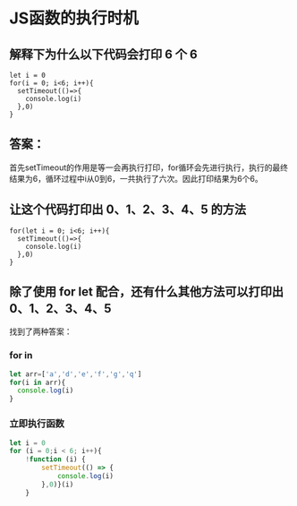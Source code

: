 # JS函数的执行时机


## 解释下为什么以下代码会打印 6 个 6


```JS
let i = 0
for(i = 0; i<6; i++){
  setTimeout(()=>{
    console.log(i)
  },0)
}

```

## 答案：
首先setTimeout的作用是等一会再执行打印，for循环会先进行执行，执行的最终结果为6，循环过程中i从0到6，一共执行了六次。因此打印结果为6个6。

## 让这个代码打印出 0、1、2、3、4、5 的方法

```JS
for(let i = 0; i<6; i++){
  setTimeout(()=>{
    console.log(i)
  },0)
}

```

## 除了使用 for let 配合，还有什么其他方法可以打印出 0、1、2、3、4、5

找到了两种答案：

### for in


```js
let arr=['a','d','e','f','g','q']
for(i in arr){
  console.log(i)
}

```

### 立即执行函数


```js
let i = 0
for (i = 0;i < 6; i++){
    !function (i) {
        setTimeout(() => {
            console.log(i)
        },0)}(i)
    }

```
